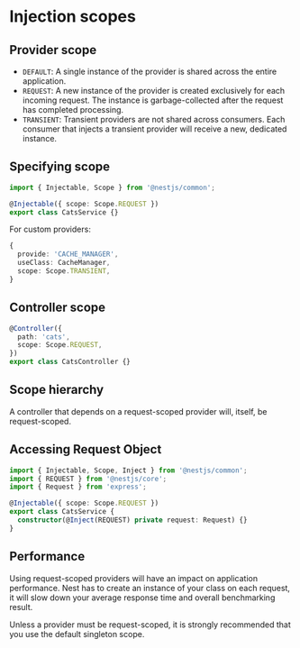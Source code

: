 # Injection scopes

## Provider scope

- `DEFAULT`: A single instance of the provider is shared across the entire application.
- `REQUEST`: A new instance of the provider is created exclusively for each incoming request. The instance is garbage-collected after the request has completed processing.
- `TRANSIENT`: Transient providers are not shared across consumers. Each consumer that injects a transient provider will receive a new, dedicated instance.


## Specifying scope

```ts
import { Injectable, Scope } from '@nestjs/common';

@Injectable({ scope: Scope.REQUEST })
export class CatsService {}
```

For custom providers:

```ts
{
  provide: 'CACHE_MANAGER',
  useClass: CacheManager,
  scope: Scope.TRANSIENT,
}
```

## Controller scope

```ts
@Controller({
  path: 'cats',
  scope: Scope.REQUEST,
})
export class CatsController {}
```

## Scope hierarchy

A controller that depends on a request-scoped provider will, itself, be request-scoped.


## Accessing Request Object

```ts
import { Injectable, Scope, Inject } from '@nestjs/common';
import { REQUEST } from '@nestjs/core';
import { Request } from 'express';

@Injectable({ scope: Scope.REQUEST })
export class CatsService {
  constructor(@Inject(REQUEST) private request: Request) {}
}
```

## Performance

Using request-scoped providers will have an impact on application performance. Nest has to create an instance of your class on each request, it will slow down your average response time and overall benchmarking result. 

Unless a provider must be request-scoped, it is strongly recommended that you use the default singleton scope.